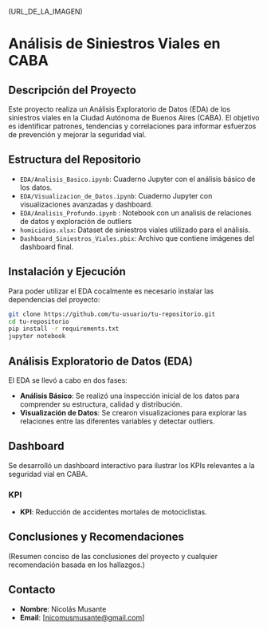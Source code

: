 (URL_DE_LA_IMAGEN)

# Análisis de Siniestros Viales en CABA

## Descripción del Proyecto

Este proyecto realiza un Análisis Exploratorio de Datos (EDA) de los siniestros viales en la Ciudad Autónoma de Buenos Aires (CABA). El objetivo es identificar patrones, tendencias y correlaciones para informar esfuerzos de prevención y mejorar la seguridad vial.

## Estructura del Repositorio

- `EDA/Analisis_Basico.ipynb`: Cuaderno Jupyter con el análisis básico de los datos.
- `EDA/Visualizacion_de_Datos.ipynb`: Cuaderno Jupyter con visualizaciones avanzadas y dashboard.
- `EDA/Analisis_Profundo.ipynb` : Notebook con un analisis de relaciones de datos y exploración de outliers
- `homicidios.xlsx`: Dataset de siniestros viales utilizado para el análisis.
- `Dashboard_Siniestros_Viales.pbix`: Archivo que contiene imágenes del dashboard final.

## Instalación y Ejecución

Para poder utilizar el EDA cocalmente es necesario instalar las dependencias del proyecto:

```bash
git clone https://github.com/tu-usuario/tu-repositorio.git
cd tu-repositorio
pip install -r requirements.txt
jupyter notebook
```

## Análisis Exploratorio de Datos (EDA)

El EDA se llevó a cabo en dos fases:

- **Análisis Básico**: Se realizó una inspección inicial de los datos para comprender su estructura, calidad y distribución.
- **Visualización de Datos**: Se crearon visualizaciones para explorar las relaciones entre las diferentes variables y detectar outliers.

## Dashboard

Se desarrolló un dashboard interactivo para ilustrar los KPIs relevantes a la seguridad vial en CABA.


### KPI

- **KPI**: Reducción de accidentes mortales de motociclistas.

## Conclusiones y Recomendaciones

(Resumen conciso de las conclusiones del proyecto y cualquier recomendación basada en los hallazgos.)

## Contacto

- **Nombre**: Nicolás Musante
- **Email**: [nicomusmusante@gmail.com]
